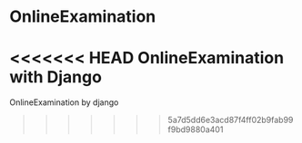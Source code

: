 # OnlineExamination
<<<<<<< HEAD
OnlineExamination with Django
=======
OnlineExamination by django
>>>>>>> 5a7d5dd6e3acd87f4ff02b9fab99f9bd9880a401
